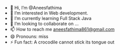 - 👋 Hi, I’m @Aneesfathima
- 👀 I’m interested in Web development.
- 🌱 I’m currently learning Full Stack Java
- 💞️ I’m looking to collaborate on ...
- 📫 How to reach me aneesfathima861@gmail.com
- 😄 Pronouns: miss
- ⚡ Fun fact: A crocodile cannot stick its tongue out

<!---
Aneesfath/Aneesfath is a ✨ special ✨ repository because its `README.md` (this file) appears on your GitHub profile.
You can click the Preview link to take a look at your changes.
--->
